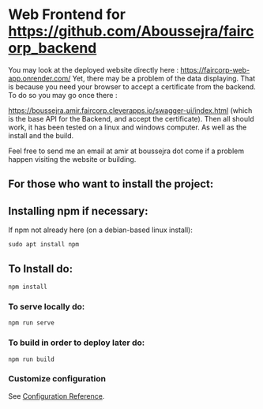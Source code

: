 # Web Frontend for https://github.com/Aboussejra/faircorp_backend
You may look at the deployed website directly here : https://faircorp-web-app.onrender.com/
Yet, there may be a problem of the data displaying. That is because you need your browser to accept a certificate from the backend. To do so you may go once there :

https://boussejra.amir.faircorp.cleverapps.io/swagger-ui/index.html
(which is the base API for the Backend, and accept the certificate).
Then all should work, it has been tested on a linux and windows computer. As well as the install and the build.

Feel free to send me an email at amir at boussejra dot come if a problem happen visiting the website or building.
## For those who want to install the project:

## Installing npm if necessary:

If npm not already here (on a debian-based linux install): 
```
sudo apt install npm
```
## To Install do:
```
npm install
```

### To serve locally do:
```
npm run serve
```

### To build in order to deploy later do:
```
npm run build
```

### Customize configuration
See [Configuration Reference](https://cli.vuejs.org/config/).
